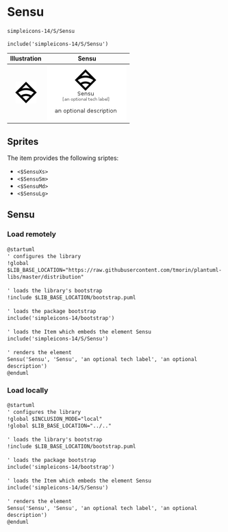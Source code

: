 # Sensu


```text
simpleicons-14/S/Sensu
```

```text
include('simpleicons-14/S/Sensu')
```



| Illustration | Sensu |
| :---: | :---: |
| ![illustration for Illustration](../../simpleicons-14/S/Sensu.png) | ![illustration for Sensu](../../simpleicons-14/S/Sensu.Local.png) |



## Sprites
The item provides the following sriptes:

- `<$SensuXs>`
- `<$SensuSm>`
- `<$SensuMd>`
- `<$SensuLg>`





## Sensu

### Load remotely
```plantuml
@startuml
' configures the library
!global $LIB_BASE_LOCATION="https://raw.githubusercontent.com/tmorin/plantuml-libs/master/distribution"

' loads the library's bootstrap
!include $LIB_BASE_LOCATION/bootstrap.puml

' loads the package bootstrap
include('simpleicons-14/bootstrap')

' loads the Item which embeds the element Sensu
include('simpleicons-14/S/Sensu')

' renders the element
Sensu('Sensu', 'Sensu', 'an optional tech label', 'an optional description')
@enduml
```

### Load locally
```plantuml
@startuml
' configures the library
!global $INCLUSION_MODE="local"
!global $LIB_BASE_LOCATION="../.."

' loads the library's bootstrap
!include $LIB_BASE_LOCATION/bootstrap.puml

' loads the package bootstrap
include('simpleicons-14/bootstrap')

' loads the Item which embeds the element Sensu
include('simpleicons-14/S/Sensu')

' renders the element
Sensu('Sensu', 'Sensu', 'an optional tech label', 'an optional description')
@enduml
```

